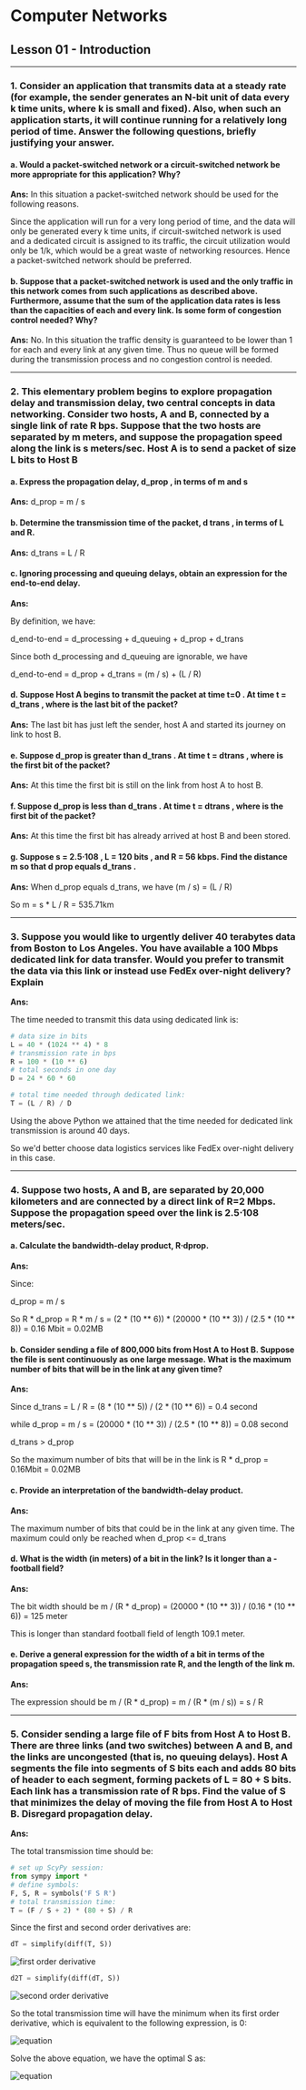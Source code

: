 # Computer Networks

## Lesson 01 - Introduction

---

### 1. Consider an application that transmits data at a steady rate (for example, the sender generates an N-bit unit of data every k time units, where k is small and fixed). Also, when such an application starts, it will continue running for a relatively long period of time. Answer the following questions, briefly justifying your answer.

#### a. Would a packet-switched network or a circuit-switched network be more appropriate for this application? Why?

**Ans:** In this situation a packet-switched network should be used for the following reasons. 

Since the application will run for a very long period of time, and the data will only be generated every k time units, if circuit-switched network is used and a dedicated circuit is assigned to its traffic, the circuit utilization would only be 1/k, which would be a great waste of networking resources. Hence a packet-switched network should be preferred.

#### b. Suppose that a packet-switched network is used and the only traffic in this network comes from such applications as described above. Furthermore, assume that the sum of the application data rates is less than the capacities of each and every link. Is some form of congestion control needed? Why?

**Ans:** No. In this situation the traffic density is guaranteed to be lower than 1 for each and every link at any given time. Thus no queue will be formed during the transmission process and no congestion control is needed.

---

### 2. This elementary problem begins to explore propagation delay and transmission delay, two central concepts in data networking. Consider two hosts, A and B, connected by a single link of rate R bps. Suppose that the two hosts are separated by m meters, and suppose the propagation speed along the link is s meters/sec. Host A is to send a packet of size L bits to Host B

#### a. Express the propagation delay, d_prop , in terms of m and s

**Ans:** d_prop = m / s

#### b. Determine the transmission time of the packet, d trans , in terms of L and R.

**Ans:** d_trans = L / R

#### c. Ignoring processing and queuing delays, obtain an expression for the end-to-end delay.

**Ans:** 

By definition, we have: 

d_end-to-end = d_processing + d_queuing + d_prop + d_trans

Since both d_processing and d_queuing are ignorable, we have

d_end-to-end = d_prop + d_trans = (m / s) + (L / R)

#### d. Suppose Host A begins to transmit the packet at time t=0 . At time t = d_trans , where is the last bit of the packet?

**Ans:** The last bit has just left the sender, host A and started its journey on link to host B.

#### e. Suppose d_prop is greater than d_trans . At time t = dtrans , where is the first bit of the packet?

**Ans:** At this time the first bit is still on the link from host A to host B.

#### f. Suppose d_prop is less than d_trans . At time t = dtrans , where is the first bit of the packet?

**Ans:** At this time the first bit has already arrived at host B and been stored.

#### g. Suppose s = 2.5⋅108 , L = 120 bits , and R = 56 kbps. Find the distance m so that d prop equals d_trans .

**Ans:** When d_prop equals d_trans, we have (m / s) = (L / R)

So m = s * L / R = 535.71km

--- 

### 3. Suppose you would like to urgently deliver 40 terabytes data from Boston to Los Angeles. You have available a 100 Mbps dedicated link for data transfer. Would you prefer to transmit the data via this link or instead use FedEx over-night delivery? Explain

**Ans:**

The time needed to transmit this data using dedicated link is: 

```python
# data size in bits
L = 40 * (1024 ** 4) * 8
# transmission rate in bps
R = 100 * (10 ** 6)
# total seconds in one day
D = 24 * 60 * 60

# total time needed through dedicated link:
T = (L / R) / D
```

Using the above Python we attained that the time needed for dedicated link transmission is around 40 days.

So we'd better choose data logistics services like FedEx over-night delivery in this case.

---

### 4. Suppose two hosts, A and B, are separated by 20,000 kilometers and are connected by a direct link of R=2 Mbps. Suppose the propagation speed over the link is 2.5⋅108 meters/sec.

#### a. Calculate the bandwidth-delay product, R⋅dprop.

**Ans:**

Since:

d_prop = m / s

So R * d_prop = R * m / s = (2 * (10 ** 6)) * (20000 * (10 ** 3)) / (2.5 * (10 ** 8)) = 0.16 Mbit = 0.02MB

#### b. Consider sending a file of 800,000 bits from Host A to Host B. Suppose the file is sent continuously as one large message. What is the maximum number of bits that will be in the link at any given time?

**Ans:**

Since d_trans = L / R = (8 * (10 ** 5)) / (2 * (10 ** 6)) = 0.4 second

while d_prop = m / s = (20000 * (10 ** 3)) / (2.5 * (10 ** 8)) = 0.08 second

d_trans > d_prop

So the maximum number of bits that will be in the link is R * d_prop = 0.16Mbit = 0.02MB

#### c. Provide an interpretation of the bandwidth-delay product.

**Ans:**

The maximum number of bits that could be in the link at any given time. The maximum could only be reached when d_prop <= d_trans

#### d. What is the width (in meters) of a bit in the link? Is it longer than a ­football field?

**Ans:**

The bit width should be m / (R * d_prop) = (20000 * (10 ** 3)) / (0.16 * (10 ** 6)) = 125 meter

This is longer than standard football field of length 109.1 meter.

#### e. Derive a general expression for the width of a bit in terms of the propagation speed s, the transmission rate R, and the length of the link m.

**Ans:**

The expression should be m / (R * d_prop) = m / (R * (m / s)) = s / R

---

### 5. Consider sending a large file of F bits from Host A to Host B. There are three links (and two switches) between A and B, and the links are uncongested (that is, no queuing delays). Host A segments the file into segments of S bits each and adds 80 bits of header to each segment, forming packets of L = 80 + S bits. Each link has a transmission rate of R bps. Find the value of S that minimizes the delay of moving the file from Host A to Host B. Disregard propagation delay.

**Ans:**

The total transmission time should be:

```python
# set up ScyPy session:
from sympy import *
# define symbols:
F, S, R = symbols('F S R')
# total transmission time:
T = (F / S + 2) * (80 + S) / R
```

Since the first and second order derivatives are:

```python
dT = simplify(diff(T, S))
```

<img src="doc/01-05-first-derivative.png" alt="first order derivative">

```python
d2T = simplify(diff(dT, S))
```

<img src="doc/01-05-second-derivative.png" alt="second order derivative">

So the total transmission time will have the minimum when its first order derivative, which is equivalent to the following expression, is 0:

<img src="doc/01-05-equation.png" alt="equation">

Solve the above equation, we have the optimal S as:

<img src="doc/01-05-result.png" alt="equation">

